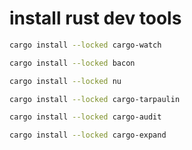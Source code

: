 # install rust dev tools

```bash
cargo install --locked cargo-watch
```
```bash
cargo install --locked bacon
```
```bash
cargo install --locked nu
```
```bash
cargo install --locked cargo-tarpaulin
```
```bash
cargo install --locked cargo-audit
```
```bash
cargo install --locked cargo-expand
```
